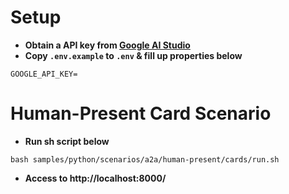 # Setup
- **Obtain a API key from [Google AI Studio](http://aistudio.google.com/apikey)**
- **Copy `.env.example` to `.env` & fill up properties below**
```properties
GOOGLE_API_KEY=
```

# Human-Present Card Scenario
- **Run sh script below**
```shell
bash samples/python/scenarios/a2a/human-present/cards/run.sh
```
- **Access to http://localhost:8000/**
